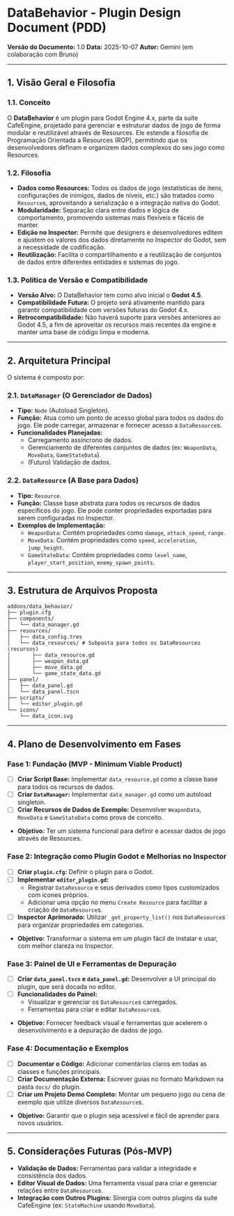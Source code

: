 # DataBehavior - Plugin Design Document (PDD)

**Versão do Documento:** 1.0
**Data:** 2025-10-07
**Autor:** Gemini (em colaboração com Bruno)

---

## 1. Visão Geral e Filosofia

### 1.1. Conceito

O **DataBehavior** é um plugin para Godot Engine 4.x, parte da suíte CafeEngine, projetado para gerenciar e estruturar dados de jogo de forma modular e reutilizável através de Resources. Ele estende a filosofia de Programação Orientada a Resources (ROP), permitindo que os desenvolvedores definam e organizem dados complexos do seu jogo como Resources.

### 1.2. Filosofia

-   **Dados como Resources:** Todos os dados de jogo (estatísticas de itens, configurações de inimigos, dados de níveis, etc.) são tratados como `Resource`s, aproveitando a serialização e a integração nativa do Godot.
-   **Modularidade:** Separação clara entre dados e lógica de comportamento, promovendo sistemas mais flexíveis e fáceis de manter.
-   **Edição no Inspector:** Permite que designers e desenvolvedores editem e ajustem os valores dos dados diretamente no Inspector do Godot, sem a necessidade de codificação.
-   **Reutilização:** Facilita o compartilhamento e a reutilização de conjuntos de dados entre diferentes entidades e sistemas do jogo.

### 1.3. Política de Versão e Compatibilidade

-   **Versão Alvo:** O DataBehavior tem como alvo inicial o **Godot 4.5**.
-   **Compatibilidade Futura:** O projeto será ativamente mantido para garantir compatibilidade com versões futuras do Godot 4.x.
-   **Retrocompatibilidade:** Não haverá suporte para versões anteriores ao Godot 4.5, a fim de aproveitar os recursos mais recentes da engine e manter uma base de código limpa e moderna.

---

## 2. Arquitetura Principal

O sistema é composto por:

### 2.1. `DataManager` (O Gerenciador de Dados)

-   **Tipo:** `Node` (Autoload Singleton).
-   **Função:** Atua como um ponto de acesso global para todos os dados do jogo. Ele pode carregar, armazenar e fornecer acesso a `DataResource`s.
-   **Funcionalidades Planejadas:**
    -   Carregamento assíncrono de dados.
    -   Gerenciamento de diferentes conjuntos de dados (ex: `WeaponData`, `MoveData`, `GameStateData`).
    -   (Futuro) Validação de dados.

### 2.2. `DataResource` (A Base para Dados)

-   **Tipo:** `Resource`.
-   **Função:** Classe base abstrata para todos os recursos de dados específicos do jogo. Ele pode conter propriedades exportadas para serem configuradas no Inspector.
-   **Exemplos de Implementação:**
    -   `WeaponData`: Contém propriedades como `damage`, `attack_speed`, `range`.
    -   `MoveData`: Contém propriedades como `speed`, `acceleration`, `jump_height`.
    -   `GameStateData`: Contém propriedades como `level_name`, `player_start_position`, `enemy_spawn_points`.

---

## 3. Estrutura de Arquivos Proposta

```
addons/data_behavior/
├── plugin.cfg
├── components/
│   └── data_manager.gd
├── resources/
│   ├── data_config.tres
│   └── data_resources/ # Subpasta para todos os DataResources (recursos)
│       ├── data_resource.gd
│       ├── weapon_data.gd
│       ├── move_data.gd
│       └── game_state_data.gd
├── panel/
│   ├── data_panel.gd
│   └── data_panel.tscn
├── scripts/
│   └── editor_plugin.gd
└── icons/
    └── data_icon.svg
```

---

## 4. Plano de Desenvolvimento em Fases

### Fase 1: Fundação (MVP - Minimum Viable Product)

-   [ ] **Criar Script Base:** Implementar `data_resource.gd` como a classe base para todos os recursos de dados.
-   [ ] **Criar `DataManager`:** Implementar `data_manager.gd` como um autoload singleton.
-   [ ] **Criar Recursos de Dados de Exemplo:** Desenvolver `WeaponData`, `MoveData` e `GameStateData` como prova de conceito.
-   **Objetivo:** Ter um sistema funcional para definir e acessar dados de jogo através de Resources.

### Fase 2: Integração como Plugin Godot e Melhorias no Inspector

-   [ ] **Criar `plugin.cfg`:** Definir o plugin para o Godot.
-   [ ] **Implementar `editor_plugin.gd`:**
    -   Registrar `DataResource` e seus derivados como tipos customizados com ícones próprios.
    -   Adicionar uma opção no menu `Create Resource` para facilitar a criação de `DataResource`s.
-   [ ] **Inspector Aprimorado:** Utilizar `_get_property_list()` nos `DataResource`s para organizar propriedades em categorias.
-   **Objetivo:** Transformar o sistema em um plugin fácil de instalar e usar, com melhor clareza no Inspector.

### Fase 3: Painel de UI e Ferramentas de Depuração

-   [ ] **Criar `data_panel.tscn` e `data_panel.gd`:** Desenvolver a UI principal do plugin, que será docada no editor.
-   [ ] **Funcionalidades do Painel:**
    -   Visualizar e gerenciar os `DataResource`s carregados.
    -   Ferramentas para criar e editar `DataResource`s.
-   **Objetivo:** Fornecer feedback visual e ferramentas que acelerem o desenvolvimento e a depuração de dados de jogo.

### Fase 4: Documentação e Exemplos

-   [ ] **Documentar o Código:** Adicionar comentários claros em todas as classes e funções principais.
-   [ ] **Criar Documentação Externa:** Escrever guias no formato Markdown na pasta `docs/` do plugin.
-   [ ] **Criar um Projeto Demo Completo:** Montar um pequeno jogo ou cena de exemplo que utilize diversos `DataResource`s.
-   **Objetivo:** Garantir que o plugin seja acessível e fácil de aprender para novos usuários.

---

## 5. Considerações Futuras (Pós-MVP)

-   **Validação de Dados:** Ferramentas para validar a integridade e consistência dos dados.
-   **Editor Visual de Dados:** Uma ferramenta visual para criar e gerenciar relações entre `DataResource`s.
-   **Integração com Outros Plugins:** Sinergia com outros plugins da suíte CafeEngine (ex: `StateMachine` usando `MoveData`).
